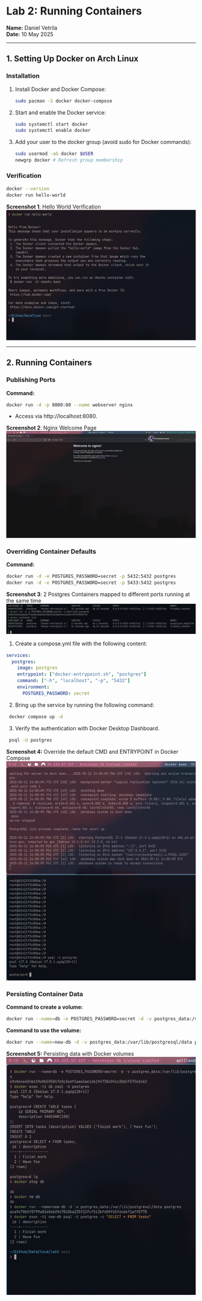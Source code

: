 # Lab 2: Running Containers  
**Name:** Daniel Vetrila  
**Date:** 10 May 2025  

---

## **1. Setting Up Docker on Arch Linux**  

### **Installation**  
1. Install Docker and Docker Compose:  
   ```bash
   sudo pacman -S docker docker-compose

2. Start and enable the Docker service:  
   ```bash
   sudo systemctl start docker
   sudo systemctl enable docker
   
3. Add your user to the docker group (avoid sudo for Docker commands):  
   ```bash
   sudo usermod -aG docker $USER 
   newgrp docker # Refresh group membership


### Verification  
  ```bash
  docker --version
  docker run hello-world 
  ```

**Screenshot 1**: Hello World Verification
![Hello World](./assets/Screenshots/helloWorld)

---

## 2. Running Containers

### Publishing Ports

**Command:**  
```bash
docker run -d -p 8080:80 --name webserver nginx
```
- Access via http://localhost:8080.

**Screenshot 2**: Nginx Welcome Page
![Nginx](./assets/Screenshots/nginx)


### Overriding Container Defaults

**Command:**  
```bash
docker run -d -e POSTGRES_PASSWORD=secret -p 5432:5432 postgres
docker run -d -e POSTGRES_PASSWORD=secret -p 5433:5432 postgres
```

**Screenshot 3**: 2 Postgres Containers mapped to different ports running at the same time
![Postgres](./assets/Screenshots/postgres)

1. Create a compose.yml file with the following content:

```yaml
services:
  postgres:
    image: postgres
    entrypoint: ["docker-entrypoint.sh", "postgres"]
    command: ["-h", "localhost", "-p", "5432"]
    environment:
      POSTGRES_PASSWORD: secret 
```

2. Bring up the service by running the following command:
```bash
 docker compose up -d
``` 

3. Verify the authentication with Docker Desktop Dashboard.
```bash
 psql -U postgres
```

**Screenshot 4:** Override the default CMD and ENTRYPOINT in Docker Compose
![Docker Compose](./assets/Screenshots/postgresLogin)


### Persisting Container Data

**Command to create a volume:**  
```bash
docker run --name=db -e POSTGRES_PASSWORD=secret -d -v postgres_data:/var/lib/postgresql/data postgres
```

**Command to use the volume:**  
```bash
docker run --name=new-db -d -v postgres_data:/var/lib/postgresql/data postgres
```

**Screenshot 5:** Persisting data with Docker volumes
![Volume](./assets/Screenshots/volume)

